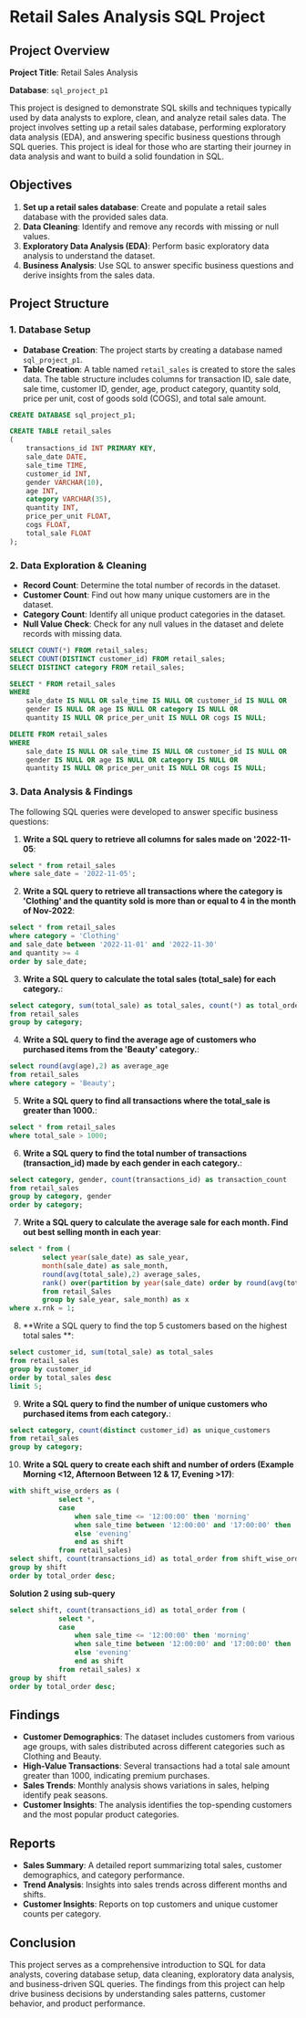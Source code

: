 # Retail Sales Analysis SQL Project

## Project Overview

**Project Title**: Retail Sales Analysis 

**Database**: `sql_project_p1`

This project is designed to demonstrate SQL skills and techniques typically used by data analysts to explore, clean, and analyze retail sales data. The project involves setting up a retail sales database, performing exploratory data analysis (EDA), and answering specific business questions through SQL queries. This project is ideal for those who are starting their journey in data analysis and want to build a solid foundation in SQL.

## Objectives

1. **Set up a retail sales database**: Create and populate a retail sales database with the provided sales data.
2. **Data Cleaning**: Identify and remove any records with missing or null values.
3. **Exploratory Data Analysis (EDA)**: Perform basic exploratory data analysis to understand the dataset.
4. **Business Analysis**: Use SQL to answer specific business questions and derive insights from the sales data.

## Project Structure

### 1. Database Setup

- **Database Creation**: The project starts by creating a database named `sql_project_p1`.
- **Table Creation**: A table named `retail_sales` is created to store the sales data. The table structure includes columns for transaction ID, sale date, sale time, customer ID, gender, age, product category, quantity sold, price per unit, cost of goods sold (COGS), and total sale amount.

```sql
CREATE DATABASE sql_project_p1;

CREATE TABLE retail_sales
(
    transactions_id INT PRIMARY KEY,
    sale_date DATE,	
    sale_time TIME,
    customer_id INT,	
    gender VARCHAR(10),
    age INT,
    category VARCHAR(35),
    quantity INT,
    price_per_unit FLOAT,	
    cogs FLOAT,
    total_sale FLOAT
);
```

### 2. Data Exploration & Cleaning

- **Record Count**: Determine the total number of records in the dataset.
- **Customer Count**: Find out how many unique customers are in the dataset.
- **Category Count**: Identify all unique product categories in the dataset.
- **Null Value Check**: Check for any null values in the dataset and delete records with missing data.

```sql
SELECT COUNT(*) FROM retail_sales;
SELECT COUNT(DISTINCT customer_id) FROM retail_sales;
SELECT DISTINCT category FROM retail_sales;

SELECT * FROM retail_sales
WHERE 
    sale_date IS NULL OR sale_time IS NULL OR customer_id IS NULL OR 
    gender IS NULL OR age IS NULL OR category IS NULL OR 
    quantity IS NULL OR price_per_unit IS NULL OR cogs IS NULL;

DELETE FROM retail_sales
WHERE 
    sale_date IS NULL OR sale_time IS NULL OR customer_id IS NULL OR 
    gender IS NULL OR age IS NULL OR category IS NULL OR 
    quantity IS NULL OR price_per_unit IS NULL OR cogs IS NULL;
```

### 3. Data Analysis & Findings

The following SQL queries were developed to answer specific business questions:

1. **Write a SQL query to retrieve all columns for sales made on '2022-11-05**:
```sql
select * from retail_sales
where sale_date = '2022-11-05';
```

2. **Write a SQL query to retrieve all transactions where the category is 'Clothing' and the quantity sold is more than or equal to 4 in the month of Nov-2022**:
```sql
select * from retail_sales
where category = 'Clothing'
and sale_date between '2022-11-01' and '2022-11-30'
and quantity >= 4 
order by sale_date;
```

3. **Write a SQL query to calculate the total sales (total_sale) for each category.**:
```sql
select category, sum(total_sale) as total_sales, count(*) as total_orders
from retail_sales
group by category;
```

4. **Write a SQL query to find the average age of customers who purchased items from the 'Beauty' category.**:
```sql
select round(avg(age),2) as average_age
from retail_sales
where category = 'Beauty';
```

5. **Write a SQL query to find all transactions where the total_sale is greater than 1000.**:
```sql
select * from retail_sales
where total_sale > 1000;
```

6. **Write a SQL query to find the total number of transactions (transaction_id) made by each gender in each category.**:
```sql
select category, gender, count(transactions_id) as transaction_count
from retail_sales
group by category, gender
order by category;
```

7. **Write a SQL query to calculate the average sale for each month. Find out best selling month in each year**:
```sql
select * from (
		select year(sale_date) as sale_year,
		month(sale_date) as sale_month, 
		round(avg(total_sale),2) average_sales,
		rank() over(partition by year(sale_date) order by round(avg(total_sale),2) desc) as rnk
		from retail_Sales
		group by sale_year, sale_month) as x
where x.rnk = 1;
```

8. **Write a SQL query to find the top 5 customers based on the highest total sales **:
```sql
select customer_id, sum(total_sale) as total_sales
from retail_sales
group by customer_id
order by total_sales desc
limit 5;
```

9. **Write a SQL query to find the number of unique customers who purchased items from each category.**:
```sql
select category, count(distinct customer_id) as unique_customers
from retail_sales
group by category;
```

10. **Write a SQL query to create each shift and number of orders (Example Morning <12, Afternoon Between 12 & 17, Evening >17)**:
```sql
with shift_wise_orders as (
			select *,
			case
				when sale_time <= '12:00:00' then 'morning'
				when sale_time between '12:00:00' and '17:00:00' then 'afternoon'
				else 'evening'
				end as shift
			from retail_sales)            
select shift, count(transactions_id) as total_order from shift_wise_orders
group by shift
order by total_order desc;
```

**Solution 2 using sub-query**

```sql
select shift, count(transactions_id) as total_order from (
			select *,
			case
				when sale_time <= '12:00:00' then 'morning'
				when sale_time between '12:00:00' and '17:00:00' then 'afternoon'
				else 'evening'
				end as shift
			from retail_sales) x    
group by shift
order by total_order desc;
```

## Findings

- **Customer Demographics**: The dataset includes customers from various age groups, with sales distributed across different categories such as Clothing and Beauty.
- **High-Value Transactions**: Several transactions had a total sale amount greater than 1000, indicating premium purchases.
- **Sales Trends**: Monthly analysis shows variations in sales, helping identify peak seasons.
- **Customer Insights**: The analysis identifies the top-spending customers and the most popular product categories.

## Reports

- **Sales Summary**: A detailed report summarizing total sales, customer demographics, and category performance.
- **Trend Analysis**: Insights into sales trends across different months and shifts.
- **Customer Insights**: Reports on top customers and unique customer counts per category.

## Conclusion

This project serves as a comprehensive introduction to SQL for data analysts, covering database setup, data cleaning, exploratory data analysis, and business-driven SQL queries. The findings from this project can help drive business decisions by understanding sales patterns, customer behavior, and product performance.
